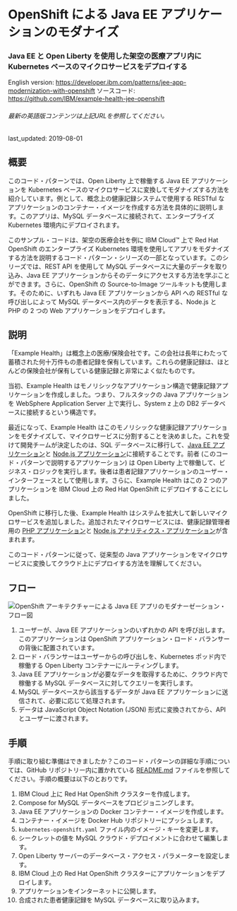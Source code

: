 # OpenShift による Java EE アプリケーションのモダナイズ

### Java EE と Open Liberty を使用した架空の医療アプリ内に Kubernetes ベースのマイクロサービスをデプロイする

English version: https://developer.ibm.com/patterns/jee-app-modernization-with-openshift
ソースコード: https://github.com/IBM/example-health-jee-openshift

###### 最新の英語版コンテンツは上記URLを参照してください。
last_updated: 2019-08-01

 ## 概要

このコード・パターンでは、Open Liberty 上で稼働する Java EE アプリケーションを Kubernetes ベースのマイクロサービスに変換してモダナイズする方法を紹介しています。例として、概念上の健康記録システムで使用する RESTful なアプリケーションのコンテナー・イメージを作成する方法を具体的に説明します。このアプリは、MySQL データベースに接続されて、エンタープライズ Kubernetes 環境内にデプロイされます。

このサンプル・コードは、架空の医療会社を例に IBM Cloud&trade; 上で Red Hat OpenShift のエンタープライズ Kubernetes 環境を使用してアプリをモダナイズする方法を説明するコード・パターン・シリーズの一部となっています。このシリーズでは、REST API を使用して MySQL データベースに大量のデータを取り込み、Java EE アプリケーションからそのデータにアクセスする方法を学ぶことができます。さらに、OpenShift の Source-to-Image ツールキットも使用します。そのために、いずれも Java EE アプリケーションから API への RESTful な呼び出しによって MySQL データベース内のデータを表示する、Node.js と PHP の 2 つの Web アプリケーションをデプロイします。

## 説明

「Example Health」は概念上の医療/保険会社です。この会社は長年にわたって蓄積された何十万件もの患者記録を保有しています。これらの健康記録は、ほとんどの保険会社が保有している健康記録と非常によく似たものです。

当初、Example Health はモノリシックなアプリケーション構造で健康記録アプリケーションを作成しました。つまり、フルスタックの Java アプリケーションを WebSphere Application Server 上で実行し、System z 上の DB2 データベースに接続するという構造です。

最近になって、Example Health はこのモノリシックな健康記録アプリケーションをモダナイズして、マイクロサービスに分割することを決めました。これを受けて開発チームが決定したのは、SQL データベースに移行して、[Java EE アプリケーション](https://github.com/IBM/example-health-jee-openshift)と [Node.js アプリケーション](https://developer.ibm.com/jp/patterns/app-modernization-s2i-openshift/)に接続することです。前者 (このコード・パターンで説明するアプリケーション) は Open Liberty 上で稼働して、ビジネス・ロジックを実行します。後者は患者記録アプリケーションのユーザー・インターフェースとして使用します。さらに、Example Health はこの 2 つのアプリケーションを IBM Cloud 上の Red Hat OpenShift にデプロイすることにしました。

OpenShift に移行した後、Example Health はシステムを拡大して新しいマイクロサービスを追加しました。追加されたマイクロサービスには、健康記録管理者用の [PHP アプリケーション](https://developer.ibm.com/jp/patterns/app-modernization-php-s2i-openshift/)と [Node.js アナリティクス・アプリケーション](https://developer.ibm.com/patterns/creating-a-health-data-analytics-app-with-legacy-mainframe-code-and-cloud/)が含まれます。

このコード・パターンに従って、従来型の Java アプリケーションをマイクロサービスに変換してクラウド上にデプロイする方法を理解してください。

## フロー

![OpenShift アーキテクチャーによる Java EE アプリのモダナーゼーション・フロー図](../../images/jee-app-modernization-with-OpenShift-architecture.png)

1. ユーザーが、Java EE アプリケーションのいずれかの API を呼び出します。このアプリケーションは OpenShift アプリケーション・ロード・バランサーの背後に配置されています。
1. ロード・バランサーはユーザーからの呼び出しを、Kubernetes ポッド内で稼働する Open Liberty コンテナーにルーティングします。
1. Java EE アプリケーションが必要なデータを取得するために、クラウド内で稼働する MySQL データベースに対してクエリーを実行します。
1. MySQL データベースから該当するデータが Java EE アプリケーションに送信されて、必要に応じて処理されます。
1. データは JavaScript Object Notation (JSON) 形式に変換されてから、API とユーザーに渡されます。

## 手順

手順に取り組む準備はできましたか？このコード・パターンの詳細な手順については、GitHub リポジトリー内に置かれている [README.md](https://github.com/IBM/example-health-jee-openshift/blob/master/README.md) ファイルを参照してください。手順の概要は以下のとおりです。

1. IBM Cloud 上に Red Hat OpenShift クラスターを作成します。
1. Compose for MySQL データベースをプロビジョニングします。
1. Java EE アプリケーションの Docker コンテナー・イメージを作成します。
1. コンテナー・イメージを Docker Hub リポジトリーにプッシュします。
1. `kubernetes-openshift.yaml` ファイル内のイメージ・キーを変更します。
1. シークレットの値を MySQL クラウド・デプロイメントに合わせて編集します。
1. Open Liberty サーバーのデータベース・アクセス・パラメーターを設定します。
1. IBM Cloud 上の Red Hat OpenShift クラスターにアプリケーションをデプロイします。
1. アプリケーションをインターネットに公開します。
1. 合成された患者健康記録を MySQL データベースに取り込みます。
